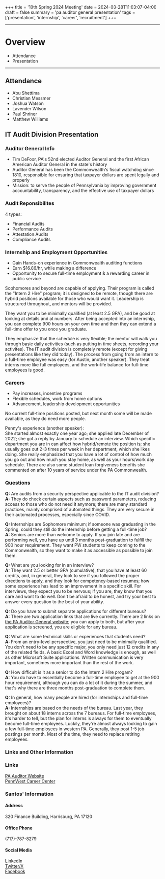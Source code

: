 +++
title = '10th Spring 2024 Meeting'
date = 2024-03-28T11:03:07-04:00
draft = false
summary = 'pa auditor general presentation'
tags = ['presentation', 'internship', 'career', 'recruitment']
+++
***
# Overview
- Attendance
- Presentation
***
## Attendance
- Abu Shettima
- Christian Messmer
- Joshua Watson
- Lavender Wilson
- Paul Shriner
- Matthew Williams
## IT Audit Division Presentation
### Auditor General Info
- Tim DeFoor, PA's 52nd elected Auditor General and the first African American Auditor General in the state's history
- Auditor General has been the Commonwealth's fiscal watchdog since 1810, responsible for ensuring that taxpayer dollars are spent legally and properly
- Mission: to serve the people of Pennsylvania by improving government accountability, transparency, and the effective use of taxpayer dollars
### Audit Reponsibilites
4 types:
- Financial Audits
- Performance Audits
- Attestation Audits
- Compliance Audits
### Internship and Employment Opportunities
- Gain Hands-on experience in Commonwealth auditing functions
- Earn $16.86/hr, while making a difference
- Opportunity to secure full-time employment & a rewarding career in public service

Sophomores and beyond are capable of applying. Their program is called the "Intern 2 Hire" program; it is designed to be remote, though there are hybrid positions available for those who would want it. Leadership is structured throughout, and mentors will be provided. 

They want you to be minimally qualified (at least 2.5 GPA), and be good at looking at details and at numbers. After being accepted into an internship, you can complete 900 hours on your own time and then they can extend a full-time offer to you once you graduate. 

They emphasize that the schedule is very flexible; the mentor will walk you through basic daily activities (such as putting in time sheets, recording your activites). The IT audit division is completely remote (except for giving presentations like they did today). The process from going from an intern to a full-time employee was easy (for Austin, another speaker). They treat interns more like full employees, and the work-life balance for full-time employees is good. 
### Careers
- Pay increases, incentive programs
- Flexible schedules, work from home options
- Advancement, leadership development opportunities

No current full-time positions posted, but next month some will be made available, as they do need more people. 

Penny's experience (another speaker):  
She started almost exactly one year ago; she applied late December of 2022; she got a reply by January to schedule an interview. Which specific department you are in can affect how hybrid/remote the position is; she usually goes out 2-3 times per week in her department, which she likes doing. She really emphasized that you have a lot of control of how much you go out and how much you stay home, as well as your hours/work day schedule. There are also some student loan forgiveness benefits she commented on after 10 years of service under the PA Commonwealth. 

### Questions
**Q:** Are audits from a security perspective applicable to the IT audit division?  
**A:** They do check certain aspects such as password parameters, reducing access to those who do not need it anymore; there are many standard practices, mainly comprised of automated things. They are very secure in their automated processes, especially since COVID. 

**Q:** Internships are Sophomore minimum; if someone was graduating in the Spring, could they still do the internship before getting a full-time job?  
**A:** Seniors are more than welcome to apply. If you join late and are performing well, you have up until 3 months post-graduation to fulfill the 900 hour requirement. They want PW students to keep coming to the Commonwealth, so they want to make it as accessible as possible to join them.

**Q:** What are you looking for in an interview?  
**A:** They want 2.5 or better GPA (cumulative), that you have at least 60 credits, and, in general, they look to see if you followed the proper directions to apply, and they look for competency-based resumes; how some experience has lead to an improvement in a specific skill. For interviews, they expect you to be nervous; if you are, they know that you care and want to do well. Don't be afraid to be honest, and try your best to answer every question to the best of your ability. 

**Q:** Do you have to submit separate applications for different bureaus?  
**A:** There are two application links that are live currently. There are 2 links on [the PA Auditor General website](https://www.paauditor.gov/careers); you can apply to both, but after your application is screened, you are eligible for any bureau. 

**Q:** What are some technical skills or experiences that students need?  
**A:** From an entry-level perspective, you just need to be minimally qualified. You don't need to be any specific major, you only need just 12 credits in any of the related fields. A basic Excel and Word knowledge is enough, as well as other Microsoft Suite applications. Written communication is very important, sometimes more important than the rest of the work.

**Q:** How difficult is it as a senior to do the Intern 2 Hire progam?  
**A:** You do have to essentially become a full-time employee to get at the 900 hour requirement, although you can do a lot of it during the summer, and that's why there are three months post-graduation to complete them. 

**Q:** In general, how many people are hired (for internships and full-time employees)?  
**A:** Internships are based on the needs of the bureau. Last year, they brought on about 18 interns across the 7 bureaus. For full-time employees, it's harder to tell, but the plan for interns is always for them to eventually become full-time employees. Luckily, they're almost always looking to gain a few full-time employees in western PA. Generally, they post 1-5 job postings per month. Most of the time, they need to replace retiring employees. 
### Links and Other Information
### Links
[PA Auditor Website](https://www.paauditor.gov/)  
[PennWest Career Center](https://career.pennwest.edu/)  
### Santos' Information
#### Address
320 Finance Building, Harrisburg, PA 17120
#### Office Phone
(717)-787-8279
#### Social Media
[LinkedIn](https://www.linkedin.com/company/paauditorgen/)  
[Twitter/X](https://twitter.com/PAAuditorGen)  
[Facebook](https://www.facebook.com/PaAuditorGeneral/)
